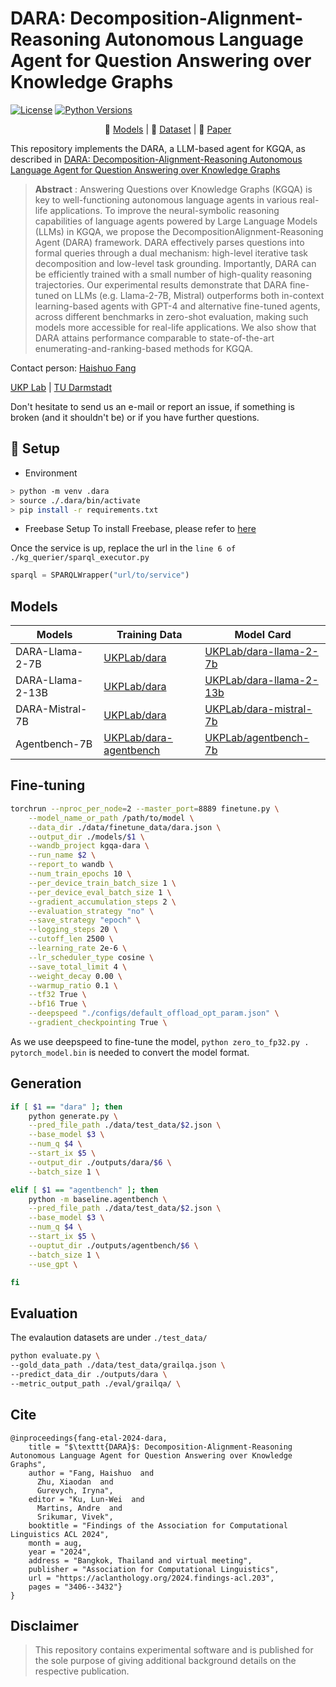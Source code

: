 # DARA: Decomposition-Alignment-Reasoning Autonomous Language Agent for Question Answering over Knowledge Graphs
[![License](https://img.shields.io/github/license/UKPLab/ukp-project-template)](https://opensource.org/licenses/Apache-2.0)
[![Python Versions](https://img.shields.io/badge/Python-3.10-blue.svg?style=flat&logo=python&logoColor=white)](https://www.python.org/)


<p align="center">
    🤗 <a href="https://huggingface.co/UKPLab/dara-mistral-7b" target="_blank">Models</a> |  🤗 <a href="https://huggingface.co/datasets/UKPLab/dara" target="_blank">Dataset</a> | 📃 <a href="https://arxiv.org/abs/2406.07080" target="_blank">Paper</a>
</p>

This repository implements the DARA, a LLM-based agent for KGQA, as described in [DARA: Decomposition-Alignment-Reasoning Autonomous Language Agent for Question Answering over Knowledge Graphs](https://aclanthology.org/2024.findings-acl.203/) 

> **Abstract** : Answering Questions over Knowledge Graphs (KGQA) is key to well-functioning autonomous language agents in various real-life applications. To improve the neural-symbolic reasoning capabilities of language agents powered by Large Language Models (LLMs) in KGQA, we propose the DecompositionAlignment-Reasoning Agent (DARA) framework. DARA effectively parses questions into formal queries through a dual mechanism: high-level iterative task decomposition and low-level task grounding. Importantly, DARA can be efficiently trained with a small number of high-quality reasoning trajectories. Our experimental results demonstrate that DARA fine-tuned on LLMs (e.g. Llama-2-7B, Mistral) outperforms both in-context learning-based agents with GPT-4 and alternative fine-tuned agents, across different benchmarks in zero-shot evaluation, making such models more accessible for real-life applications. We also show that DARA attains performance comparable to state-of-the-art enumerating-and-ranking-based methods for KGQA.

Contact person: [Haishuo Fang](mailto:haishuo.fang@tu-darmstadt.de) 

[UKP Lab](https://www.ukp.tu-darmstadt.de/) | [TU Darmstadt](https://www.tu-darmstadt.de/
)

Don't hesitate to send us an e-mail or report an issue, if something is broken (and it shouldn't be) or if you have further questions.


## 🚀 Setup
- Environment
```sh
> python -m venv .dara
> source ./.dara/bin/activate
> pip install -r requirements.txt
```
- Freebase Setup
To install Freebase, please refer to [here](https://github.com/shijx12/KQAPro_Baselines/tree/master/SPARQL)

Once the service is up, replace the url in the `line 6 of ./kg_querier/sparql_executor.py`
```python
sparql = SPARQLWrapper("url/to/service")
```
## Models
|  Models            | Training Data | Model Card|
|--------------------|---------------|-----------|
|  DARA-Llama-2-7B   | [UKPLab/dara](https://huggingface.co/datasets/UKPLab/dara) |[UKPLab/dara-llama-2-7b](https://huggingface.co/UKPLab/dara-llama-2-7b)|
|DARA-Llama-2-13B|[UKPLab/dara](https://huggingface.co/datasets/UKPLab/dara) | [UKPLab/dara-llama-2-13b](https://huggingface.co/UKPLab/dara-llama-2-13b)|
|  DARA-Mistral-7B        |[UKPLab/dara](https://huggingface.co/datasets/UKPLab/dara)| [UKPLab/dara-mistral-7b](https://huggingface.co/UKPLab/dara-mistral-7b)|
|Agentbench-7B| [UKPLab/dara-agentbench](https://huggingface.co/datasets/UKPLab/DARA-Agentbench)|[UKPLab/agentbench-7b](https://huggingface.co/UKPLab/agentbench-7b)|


## Fine-tuning
```sh
torchrun --nproc_per_node=2 --master_port=8889 finetune.py \
    --model_name_or_path /path/to/model \
    --data_dir ./data/finetune_data/dara.json \
    --output_dir ./models/$1 \
    --wandb_project kgqa-dara \
    --run_name $2 \
    --report_to wandb \
    --num_train_epochs 10 \
    --per_device_train_batch_size 1 \
    --per_device_eval_batch_size 1 \
    --gradient_accumulation_steps 2 \
    --evaluation_strategy "no" \
    --save_strategy "epoch" \
    --logging_steps 20 \
    --cutoff_len 2500 \
    --learning_rate 2e-6 \
    --lr_scheduler_type cosine \
    --save_total_limit 4 \
    --weight_decay 0.00 \
    --warmup_ratio 0.1 \
    --tf32 True \
    --bf16 True \
    --deepspeed "./configs/default_offload_opt_param.json" \
    --gradient_checkpointing True \
```
As we use deepspeed to fine-tune the model, `python zero_to_fp32.py . pytorch_model.bin` is needed to convert the model format.

## Generation

```sh
if [ $1 == "dara" ]; then
    python generate.py \
    --pred_file_path ./data/test_data/$2.json \
    --base_model $3 \
    --num_q $4 \
    --start_ix $5 \
    --output_dir ./outputs/dara/$6 \
    --batch_size 1 \

elif [ $1 == "agentbench" ]; then
    python -m baseline.agentbench \
    --pred_file_path ./data/test_data/$2.json \
    --base_model $3 \
    --num_q $4 \
    --start_ix $5 \
    --ouptut_dir ./outputs/agentbench/$6 \
    --batch_size 1 \
    --use_gpt \

fi
```

## Evaluation
The evalaution datasets are under `./test_data/`
```sh
python evaluate.py \
--gold_data_path ./data/test_data/grailqa.json \
--predict_data_dir ./outputs/dara \
--metric_output_path ./eval/grailqa/ \
```

## Cite
```
@inproceedings{fang-etal-2024-dara,
    title = "$\texttt{DARA}$: Decomposition-Alignment-Reasoning Autonomous Language Agent for Question Answering over Knowledge Graphs",
    author = "Fang, Haishuo  and
      Zhu, Xiaodan  and
      Gurevych, Iryna",
    editor = "Ku, Lun-Wei  and
      Martins, Andre  and
      Srikumar, Vivek",
    booktitle = "Findings of the Association for Computational Linguistics ACL 2024",
    month = aug,
    year = "2024",
    address = "Bangkok, Thailand and virtual meeting",
    publisher = "Association for Computational Linguistics",
    url = "https://aclanthology.org/2024.findings-acl.203",
    pages = "3406--3432"}
}
```

## Disclaimer
> This repository contains experimental software and is published for the sole purpose of giving additional background details on the respective publication.
